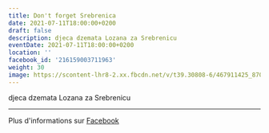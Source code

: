 ```yaml
---
title: Don't forget Srebrenica
date: 2021-07-11T18:00:00+0200
draft: false
description: djeca dzemata Lozana za Srebrenicu
eventDate: 2021-07-11T18:00:00+0200
location: ''
facebook_id: '216159003711963'
weight: 30
image: https://scontent-lhr8-2.xx.fbcdn.net/v/t39.30808-6/467911425_8702124949883247_8451066247417132989_n.jpg?_nc_cat=103&ccb=1-7&_nc_sid=9e60e4&_nc_ohc=7xwaBC2Rgn8Q7kNvwFDqo4J&_nc_oc=AdmRKkviAzwIWqn1V6qTRbscTrsqf-3h9XhWw58E_uWSW9Bvnd0EVTwR4XNZqcIA8Rs&_nc_zt=23&_nc_ht=scontent-lhr8-2.xx&edm=ABTKTjYEAAAA&_nc_gid=nsGYgEeDIW53htKRMyF1FA&oh=00_AfODHBlto0LSAdnXAqHi_PENv4kWfHbQRjBP4BXtsbfRPA&oe=685EB159
---
```


djeca dzemata Lozana za Srebrenicu

---

Plus d'informations sur [Facebook](https://facebook.com/events/216159003711963)